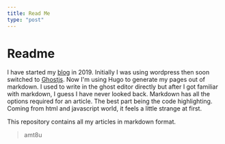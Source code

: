 ```yaml
---
title: Read Me
type: "post"
---
```


# Readme
I have started my [blog](https://cybercafe.dev) in 2019. Initially I was using wordpress then soon switched to [Ghostjs](https://ghostjs.org). Now I'm using Hugo to generate my pages out of markdown. I used to write in the ghost editor directly but after I got familiar with markdown, I guess I have never looked back. Markdown has all the options required for an article. The best part being the code highlighting. Coming from html and javascript world, it feels a little strange at first. 

This repository contains all my articles in markdown format.

> amt8u

